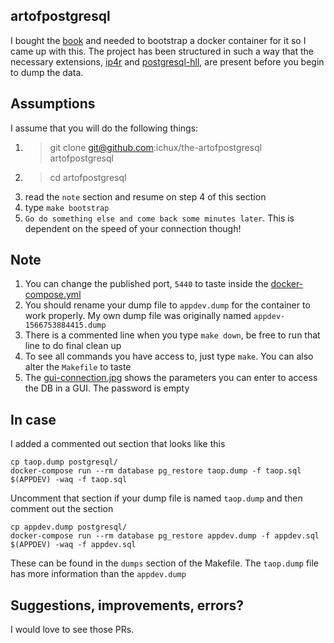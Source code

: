 ## artofpostgresql
I bought the [book](https://postgresql.thinkific.com/) and needed to bootstrap a docker container for it so 
I came up with this. The project has been structured in such a way that the necessary extensions, 
[ip4r](https://github.com/RhodiumToad/ip4r.git) and [postgresql-hll](https://github.com/citusdata/postgresql-hll.git), 
are present before you begin to dump the data.

## Assumptions
I assume that you will do the following things:
1. > git clone git@github.com:ichux/the-artofpostgresql artofpostgresql
2. > cd artofpostgresql
3. read the `note` section and resume on step 4 of this section
4. type `make bootstrap`
5. `Go do something else and come back some minutes later`. This is dependent on the speed of your connection though!

## Note
1. You can change the published port, `5440` to taste inside the [docker-compose.yml](docker-compose.yml)
2. You should rename your dump file to `appdev.dump` for the container to work properly. My own dump file was originally
named `appdev-1566753884415.dump`
3. There is a commented line when you type `make down`, be free to run that line to do final clean up
4. To see all commands you have access to, just type `make`. You can also alter the `Makefile` to taste
4. The [gui-connection.jpg](gui-connection.png) shows the parameters you can enter to access the DB in a GUI.
The password is empty

## In case
I added a commented out section that looks like this

```
cp taop.dump postgresql/
docker-compose run --rm database pg_restore taop.dump -f taop.sql
$(APPDEV) -waq -f taop.sql
```
Uncomment that section if your dump file is named `taop.dump` and then comment out the section

```
cp appdev.dump postgresql/
docker-compose run --rm database pg_restore appdev.dump -f appdev.sql
$(APPDEV) -waq -f appdev.sql
```
These can be found in the `dumps` section of the Makefile.
The `taop.dump` file has more information than the `appdev.dump`

## Suggestions, improvements, errors?
I would love to see those PRs.